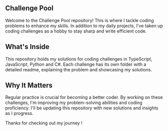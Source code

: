 ## Challenge Pool
Welcome to the Challenge Pool repository! This is where I tackle coding problems to enhance my skills. In addition to my daily projects, I've taken up coding challenges as a hobby to stay sharp and write efficient code.

## What's Inside
This repository holds my solutions for coding challenges in TypeScript, JavaScript, Python and C#. Each challenge has its own folder with a detailed readme, explaining the problem and showcasing my solutions.

## Why It Matters
Regular practice is crucial for becoming a better coder. By working on these challenges, I'm improving my problem-solving abilities and coding proficiency. I'll be updating this repository with new solutions and insights as I progress.

Thanks for checking out my journey !

